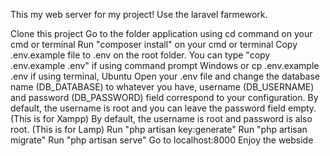 This my web server for my project! Use the laravel farmework.

Clone this project
Go to the folder application using cd command on your cmd or terminal
Run "composer install" on your cmd or terminal
Copy .env.example file to .env on the root folder. You can type "copy .env.example .env" if using command prompt Windows or cp .env.example .env if using terminal, Ubuntu
Open your .env file and change the database name (DB_DATABASE) to whatever you have, username (DB_USERNAME) and password (DB_PASSWORD) field correspond to your configuration. By default, the username is root and you can leave the password field empty. (This is for Xampp) By default, the username is root and password is also root. (This is for Lamp)
Run "php artisan key:generate"
Run "php artisan migrate"
Run "php artisan serve"
Go to localhost:8000
Enjoy the webside
